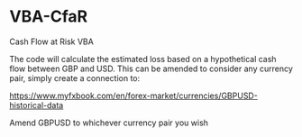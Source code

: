# VBA-CfaR
Cash Flow at Risk VBA


The code will calculate the estimated loss based on a hypothetical cash flow between GBP and USD. 
This can be amended to consider any currency pair, simply create a connection to:

https://www.myfxbook.com/en/forex-market/currencies/GBPUSD-historical-data 


Amend GBPUSD to whichever currency pair you wish
